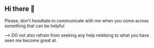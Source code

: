 ## Hi there 👋

<!--
**ThisIsJummy/ThisIsJummy** is a ✨ _special_ ✨ repository because its `README.md` (this file) appears on your GitHub profile.

Here are some ideas to get you started:

- 🔭 I’m currently working on becoming a data analyst
- 🌱 I’m currently learning SQL
- 👯 I’m looking to collaborate on to my co aspirants and enthusiast
- 🤔 I’m looking for help with getting to full potential
- 💬 Ask me about my challenges, journey and story
- 📫 How to reach me: j.adenugba5@gmail.com
- 😄 Pronouns: She/her
- ⚡ Fun fact: I love to explore new ideas
--> Please, don't hesidtate to communicate with me when you come across something that can be helpful
--> DO not also refrain from seeking any help relationg to what you have seen me become great at.
